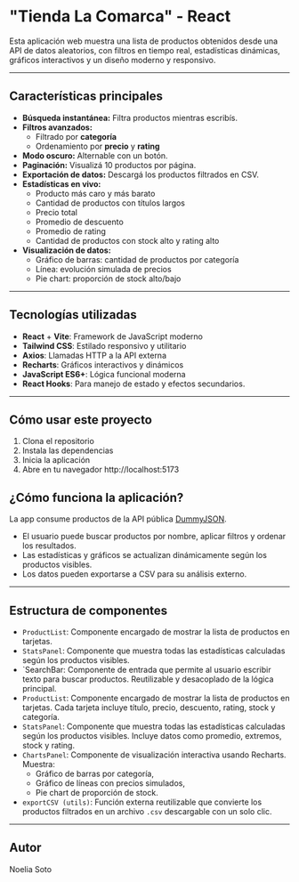 # "Tienda La Comarca" - React

Esta aplicación web muestra una lista de productos obtenidos desde una API de datos aleatorios, con filtros en tiempo real, estadísticas dinámicas, gráficos interactivos y un diseño moderno y responsivo.

---

## Características principales

- **Búsqueda instantánea:** Filtra productos mientras escribís.
- **Filtros avanzados:**
  - Filtrado por **categoría**
  - Ordenamiento por **precio** y **rating**
- **Modo oscuro:** Alternable con un botón.
- **Paginación:** Visualizá 10 productos por página.
- **Exportación de datos:** Descargá los productos filtrados en CSV.
- **Estadísticas en vivo:**
  - Producto más caro y más barato
  - Cantidad de productos con títulos largos
  - Precio total
  - Promedio de descuento
  - Promedio de rating
  - Cantidad de productos con stock alto y rating alto
- **Visualización de datos:**
  - Gráfico de barras: cantidad de productos por categoría
  - Línea: evolución simulada de precios
  - Pie chart: proporción de stock alto/bajo

---

## Tecnologías utilizadas

- **React** + **Vite**: Framework de JavaScript moderno
- **Tailwind CSS**: Estilado responsivo y utilitario
- **Axios**: Llamadas HTTP a la API externa
- **Recharts**: Gráficos interactivos y dinámicos
- **JavaScript ES6+**: Lógica funcional moderna
- **React Hooks**: Para manejo de estado y efectos secundarios.

---

## Cómo usar este proyecto

1. Clona el repositorio
2. Instala las dependencias
3. Inicia la aplicación 
4. Abre en tu navegador http://localhost:5173


## ¿Cómo funciona la aplicación?

La app consume productos de la API pública [DummyJSON](https://dummyjson.com/products).

- El usuario puede buscar productos por nombre, aplicar filtros y ordenar los resultados.
- Las estadísticas y gráficos se actualizan dinámicamente según los productos visibles.
- Los datos pueden exportarse a CSV para su análisis externo.


---

## Estructura de componentes

- `ProductList`: Componente encargado de mostrar la lista de productos en tarjetas.
- `StatsPanel`: Componente que muestra todas las estadísticas calculadas según los productos visibles.
- `SearchBar: Componente de entrada que permite al usuario escribir texto para buscar productos. Reutilizable y desacoplado de la lógica principal.
- `ProductList`: Componente encargado de mostrar la lista de productos en tarjetas. Cada tarjeta incluye título, precio, descuento, rating, stock y categoría.
- `StatsPanel`: Componente que muestra todas las estadísticas calculadas según los productos visibles. Incluye datos como promedio, extremos, stock y rating.
- `ChartsPanel`: Componente de visualización interactiva usando Recharts. Muestra:
  - Gráfico de barras por categoría,
  - Gráfico de líneas con precios simulados,
  - Pie chart de proporción de stock.
- `exportCSV (utils)`: Función externa reutilizable que convierte los productos filtrados en un archivo `.csv` descargable con un solo clic.

---

## Autor

Noelia Soto

